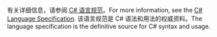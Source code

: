 <span data-ttu-id="c4db4-101">有关详细信息，请参阅 [C# 语言规范](~/docs/csharp/language-reference/language-specification/index.md)。</span><span class="sxs-lookup"><span data-stu-id="c4db4-101">For more information, see the [C# Language Specification](~/docs/csharp/language-reference/language-specification/index.md).</span></span> <span data-ttu-id="c4db4-102">该语言规范是 C# 语法和用法的权威资料。</span><span class="sxs-lookup"><span data-stu-id="c4db4-102">The language specification is the definitive source for C# syntax and usage.</span></span>
